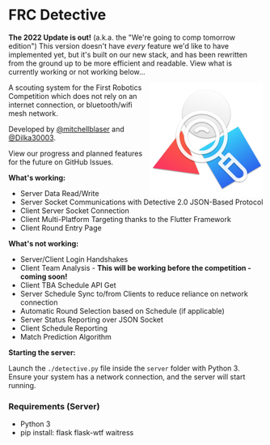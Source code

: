# FRC Detective

**The 2022 Update is out!**
(a.k.a. the "We're going to comp tomorrow edition")
This version doesn't have *every* feature we'd like to have implemented yet, but it's built on our new stack, and has been rewritten from the ground up to be more efficient and readable. View what is currently working or not working below...

<img src="https://github.com/mitchellblaser/FRCDetective/blob/main/Readme/logo.png?raw=true" align=right width=225 />A scouting system for the First Robotics Competition which does not rely on an internet connection, or bluetooth/wifi mesh network.

Developed by [@mitchellblaser](https://github.com/mitchellblaser) and [@Dilka30003](https://github.com/Dilka30003).

View our progress and planned features for the future on GitHub Issues.

**What's working:**

- Server Data Read/Write
- Server Socket Communications with Detective 2.0 JSON-Based Protocol
- Client Server Socket Connection
- Client Multi-Platform Targeting thanks to the Flutter Framework
- Client Round Entry Page

**What's not working:**

- Server/Client Login Handshakes
- Client Team Analysis - **This will be working before the competition - coming soon!**
- Client TBA Schedule API Get
- Server Schedule Sync to/from Clients to reduce reliance on network connection
- Automatic Round Selection based on Schedule (if applicable)
- Server Status Reporting over JSON Socket
- Client Schedule Reporting
- Match Prediction Algorithm



**Starting the server:**

Launch the `./detective.py` file inside the `server` folder with Python 3. Ensure your system has a network connection, and the server will start running.

### Requirements (Server)

- Python 3
- pip install:
   flask
   flask-wtf
   waitress

